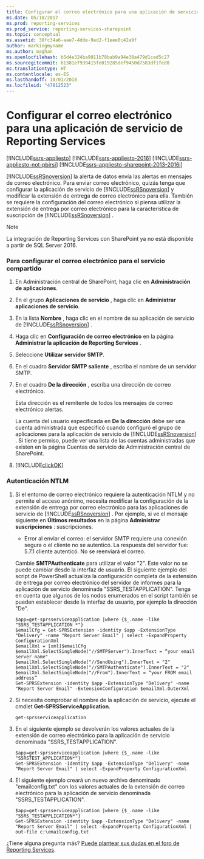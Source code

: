 ```yaml
---
title: Configurar el correo electrónico para una aplicación de servicio de Reporting Services | Microsoft Docs
ms.date: 05/10/2017
ms.prod: reporting-services
ms.prod_service: reporting-services-sharepoint
ms.topic: conceptual
ms.assetid: 38fc34a6-aae7-4dde-9ad2-f1eee0c42a9f
author: markingmyname
ms.author: maghan
ms.openlocfilehash: b5d4e324ba9911b78bab9a94e38a479d1cad5c27
ms.sourcegitcommit: 61381ef939415fe019285def9450d7583df1fed0
ms.translationtype: HT
ms.contentlocale: es-ES
ms.lasthandoff: 10/01/2018
ms.locfileid: "47812523"
---
```

# <a name="configure-e-mail-for-a-reporting-services-service-application"></a>Configurar el correo electrónico para una aplicación de servicio de Reporting Services

[!INCLUDE[ssrs-appliesto](../../includes/ssrs-appliesto.md)] [!INCLUDE[ssrs-appliesto-2016](../../includes/ssrs-appliesto-2016.md)] [!INCLUDE[ssrs-appliesto-not-pbirsi](../../includes/ssrs-appliesto-not-pbirs.md)] [!INCLUDE[ssrs-appliesto-sharepoint-2013-2016i](../../includes/ssrs-appliesto-sharepoint-2013-2016.md)]

[!INCLUDE[ssRSnoversion](../../includes/ssrsnoversion-md.md)] la alerta de datos envía las alertas en mensajes de correo electrónico. Para enviar correo electrónico, quizás tenga que configurar la aplicación de servicio de [!INCLUDE[ssRSnoversion](../../includes/ssrsnoversion-md.md)] y modificar la extensión de entrega de correo electrónico para ella. También se requiere la configuración del correo electrónico si piensa utilizar la extensión de entrega por correo electrónico para la característica de suscripción de [!INCLUDE[ssRSnoversion](../../includes/ssrsnoversion-md.md)] .  

> [!NOTE]
> La integración de Reporting Services con SharePoint ya no está disponible a partir de SQL Server 2016.
  
### <a name="to-configure-e-mail-for-the-shared-service"></a>Para configurar el correo electrónico para el servicio compartido  
  
1.  En Administración central de SharePoint, haga clic en **Administración de aplicaciones**.  
  
2.  En el grupo **Aplicaciones de servicio** , haga clic en **Administrar aplicaciones de servicio**.  
  
3.  En la lista **Nombre** , haga clic en el nombre de su aplicación de servicio de [!INCLUDE[ssRSnoversion](../../includes/ssrsnoversion-md.md)] .  
  
4.  Haga clic en **Configuración de correo electrónico** en la página **Administrar la aplicación de Reporting Services** .  
  
5.  Seleccione **Utilizar servidor SMTP**.  
  
6.  En el cuadro **Servidor SMTP saliente** , escriba el nombre de un servidor SMTP.  
  
7.  En el cuadro **De la dirección** , escriba una dirección de correo electrónico.  
  
     Esta dirección es el remitente de todos los mensajes de correo electrónico alertas.  
  
     La cuenta del usuario especificada en **De la dirección** debe ser una cuenta administrada que especificó cuando configuró el grupo de aplicaciones para la aplicación de servicio de [!INCLUDE[ssRSnoversion](../../includes/ssrsnoversion-md.md)] . Si tiene permiso, puede ver una lista de las cuentas administradas que existen en la página Cuentas de servicio de Administración central de SharePoint.  
  
8.  [!INCLUDE[clickOK](../../includes/clickok-md.md)]  
  
### <a name="ntlm-authentication"></a>Autenticación NTLM  
  
1.  Si el entorno de correo electrónico requiere la autenticación NTLM y no permite el acceso anónimo, necesita modificar la configuración de la extensión de entrega por correo electrónico para las aplicaciones de servicio de [!INCLUDE[ssRSnoversion](../../includes/ssrsnoversion-md.md)] . Por ejemplo, si ve el mensaje siguiente en **Últimos resultados** en la página **Administrar suscripciones** : suscripciones.  
  
    -   Error al enviar el correo: el servidor SMTP requiere una conexión segura o el cliente no se autenticó. La respuesta del servidor fue: 5.7.1 cliente autenticó. No se reenviará el correo.  
  
     Cambie **SMTPAuthenticate** para utilizar el valor "2". Este valor no se puede cambiar desde la interfaz de usuario. El siguiente ejemplo del script de PowerShell actualiza la configuración completa de la extensión de entrega por correo electrónico del servidor de informes para la aplicación de servicio denominada "SSRS_TESTAPPLICATION". Tenga en cuenta que algunos de los nodos enumerados en el script también se pueden establecer desde la interfaz de usuario, por ejemplo la dirección "De".  
  
    ```  
    $app=get-sprsserviceapplication |where {$_.name -like "SSRS_TESTAPPLICATION *"}  
    $emailCfg = Get-SPRSExtension -identity $app -ExtensionType "Delivery" -name "Report Server Email" | select -ExpandProperty ConfigurationXml   
    $emailXml = [xml]$emailCfg   
    $emailXml.SelectSingleNode("//SMTPServer").InnerText = “your email server name"  
    $emailXml.SelectSingleNode("//SendUsing").InnerText = "2"  
    $emailXml.SelectSingleNode("//SMTPAuthenticate").InnerText = "2"  
    $emailXml.SelectSingleNode("//From").InnerText = “your FROM email address”  
    Set-SPRSExtension -identity $app -ExtensionType "Delivery" -name "Report Server Email" -ExtensionConfiguration $emailXml.OuterXml  
    ```  
  
2.  Si necesita comprobar el nombre de la aplicación de servicio, ejecute el cmdlet **Get-SPRSServiceApplication**.  
  
    ```  
    get-sprsserviceapplication  
    ```  
  
3.  En el siguiente ejemplo se devolverán los valores actuales de la extensión de correo electrónico para la aplicación de servicio denominada "SSRS_TESTAPPLICATION".  
  
    ```  
    $app=get-sprsserviceapplication |where {$_.name -like "SSRSTEST_APPLICATION*"}  
    Get-SPRSExtension -identity $app -ExtensionType "Delivery" -name "Report Server Email" | select -ExpandProperty ConfigurationXml  
    ```  
  
4.  El siguiente ejemplo creará un nuevo archivo denominado "emailconfig.txt" con los valores actuales de la extensión de correo electrónico para la aplicación de servicio denominada "SSRS_TESTAPPLICATION".  
  
    ```  
    $app=get-sprsserviceapplication |where {$_.name -like "SSRS_TESTAPPLICATION*"}  
    Get-SPRSExtension -identity $app -ExtensionType "Delivery" -name "Report Server Email" | select -ExpandProperty ConfigurationXml | out-file c:\emailconfig.txt  
    ```  
  
  
¿Tiene alguna pregunta más? [Puede plantear sus dudas en el foro de Reporting Services](http://go.microsoft.com/fwlink/?LinkId=620231).
